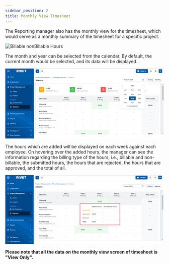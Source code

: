 ```yaml
---
sidebar_position: 2
title: Monthly View Timesheet
---
```


The Reporting manager also has the monthly view for the timesheet, which would serve as a monthly summary of the timesheet for a specific project.

![Billable nonBillable Hours](/img/monthly-view.png)

The month and year can be selected from the calendar. By default, the current month would be selected, and its data will be displayed.

![Billable nonBillable Hours](./img/monthly-calendar.png)

The hours which are added will be displayed on each week against each employee. On hovering over the added hours, the manager can see the information regarding the billing type of the hours, i.e.,
billable and non-billable, the submitted hours, the hours that are rejected, the hours that are approved, and the total of all.

![Billable nonBillable Hours](./img/billable-nonBillable-hours.png)

**Please note that all the data on the monthly view screen of timesheet is "View Only".**
